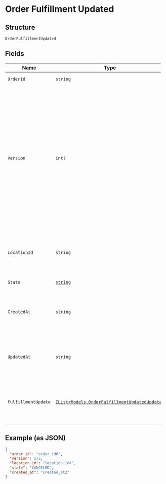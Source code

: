 
# Order Fulfillment Updated

## Structure

`OrderFulfillmentUpdated`

## Fields

| Name | Type | Tags | Description |
|  --- | --- | --- | --- |
| `OrderId` | `string` | Optional | The order's unique ID. |
| `Version` | `int?` | Optional | Version number which is incremented each time an update is committed to the order.<br>Orders that were not created through the API will not include a version and<br>thus cannot be updated.<br><br>[Read more about working with versions](https://developer.squareup.com/docs/docs/orders-api/manage-orders#update-orders) |
| `LocationId` | `string` | Optional | The ID of the merchant location this order is associated with. |
| `State` | [`string`](/doc/models/order-state.md) | Optional | The state of the order. |
| `CreatedAt` | `string` | Optional | Timestamp for when the order was created in RFC 3339 format. |
| `UpdatedAt` | `string` | Optional | Timestamp for when the order was last updated in RFC 3339 format. |
| `FulfillmentUpdate` | [`IList<Models.OrderFulfillmentUpdatedUpdate>`](/doc/models/order-fulfillment-updated-update.md) | Optional | The fulfillments that were updated with this version change. |

## Example (as JSON)

```json
{
  "order_id": "order_id6",
  "version": 172,
  "location_id": "location_id4",
  "state": "CANCELED",
  "created_at": "created_at2"
}
```

